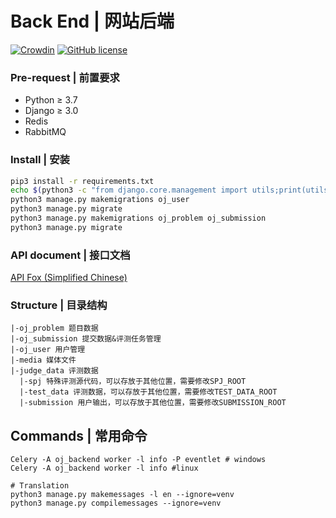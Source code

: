 # Back End | 网站后端

[![Crowdin](https://badges.crowdin.net/genuine-oj-backend/localized.svg)](https://crowdin.com/project/genuine-oj-backend)
[![GitHub license](https://img.shields.io/github/license/genuine-oj/backend)](https://github.com/genuine-oj/backend/blob/master/LICENSE.md)

### Pre-request | 前置要求

* Python ≥ 3.7
* Django ≥ 3.0
* Redis
* RabbitMQ

### Install | 安装

```bash
pip3 install -r requirements.txt
echo $(python3 -c "from django.core.management import utils;print(utils.get_random_secret_key())") > secret.key
python3 manage.py makemigrations oj_user
python3 manage.py migrate
python3 manage.py makemigrations oj_problem oj_submission
python3 manage.py migrate
```

### API document | 接口文档
[API Fox (Simplified Chinese)](https://www.apifox.cn/apidoc/project-931688)

### Structure | 目录结构

```text
|-oj_problem 题目数据
|-oj_submission 提交数据&评测任务管理
|-oj_user 用户管理
|-media 媒体文件
|-judge_data 评测数据
  |-spj 特殊评测源代码，可以存放于其他位置，需要修改SPJ_ROOT
  |-test_data 评测数据，可以存放于其他位置，需要修改TEST_DATA_ROOT
  |-submission 用户输出，可以存放于其他位置，需要修改SUBMISSION_ROOT
```

## Commands | 常用命令
```shell
Celery -A oj_backend worker -l info -P eventlet # windows
Celery -A oj_backend worker -l info #linux
```
```shell
# Translation
python3 manage.py makemessages -l en --ignore=venv
python3 manage.py compilemessages --ignore=venv
```